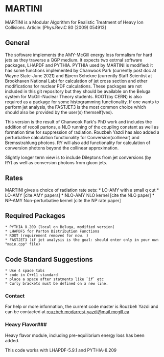 # MARTINI #
MARTINI is a Modular Algorithm for Realistic Treatment of Heavy Ion Collisions.
Article: [Phys.Rev.C 80 (2009) 054913] 
## General ##
The software implements the AMY-McGill energy loss formalism for hard jets as they 
traverse a QGP medium. It expects two extrnal software packages, LHAPDF and PYTHIA.
PYTHIA used by MARTINI is modified: it has some functions implemented by Chanwook Park
(currently post doc at Wayne State-June 2021) and Bjoern Schekne (currently Staff Scientist
at Brookhaven National Lab) for calculation of jet cross section and other modifications for
nuclear PDF calculations. These packages are not included in this git repository but they 
should be available on the Beluga system for McGill-Nuclear Theory students. ROOT(by CERN)
is also required as a package for some histogramming functionality. If one wants to perform
jet analysis, the FASTJET3 is the most common choice which should also be provided by the 
user(s) themself(ves). 

This version is the result of Chanwook Park's PhD work and includes the addition of 
recoil partons, a NLO running of the coupling constant as well as formation time for 
suppression of radiation. Rouzbeh Yazdi has also added a perturbative calculation
 functionality for Conversion(collinear) and Bremsstrahlung photons. RY will also add functionality for
calculation of conversion photons beyond the collinear approximation.

Slightly longer term view is to include Dileptons from jet conversions (by RY) as well as
conversion photons from gluon jets. 

## Rates ##
MARTINI gives a choice of radiation rate sets:
    * LO-AMY with a small q cut
    * LO-AMY [cite AMY papers]
    * NLO-AMY NLO kernel [cite the NLO paper]
    * NP-AMY Non-perturbative kernel [cite the NP rate paper]

## Required Packages ##
    * PYTHIA 8.209 (local on Beluga, modified version)
    * LHAPDF5 for Parton Distribution Functions
    * ROOT (requirement removed for now. )
    * FASTJET3 (if jet analysis is the goal: should enter only in your own "main.cpp" file)

## Code Standard Suggestions ##
    * Use 4 space tabs 
    * code in C++11 standard 
    * place a space after statments like `if` etc
    * Curly brackets must be defined on a new line. 
### Contact ###
For help or more information, the current code master is Rouzbeh Yazdi and can be contacted
at rouzbeh.modarresi-yazdi@mail.mcgill.ca

### Heavy Flavor###

Heavy flavor module, including pre-equilibrium energy loss has been added.

This code works with LHAPDF-5.9.1 and PYTHIA-8.209
